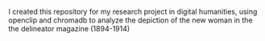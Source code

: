 I created this repository for my research project in digital humanities, using openclip and chromadb to analyze the depiction of the new woman in the the delineator magazine (1894-1914)
